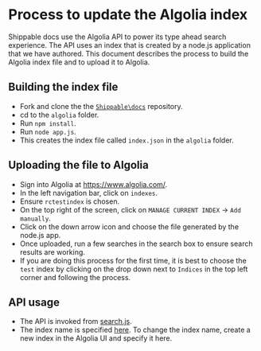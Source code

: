 # Process to update the Algolia index

Shippable docs use the Algolia API to power its type ahead search experience. The API uses an index that is created by a node.js application that we have authored. This document describes the process to build the Algolia index file and to upload it to Algolia.

## Building the index file

* Fork and clone the the [`Shippable\docs`](https://github.com/Shippable/docs) repository.
* cd to the `algolia` folder.
* Run `npm install`.
* Run `node app.js`.
* This creates the index file called `index.json` in the `algolia` folder.

## Uploading the file to Algolia

* Sign into Algolia at https://www.algolia.com/.
* In the left navigation bar, click on `indexes`.
* Ensure `rctestindex` is chosen.
* On the top right of the screen, click on `MANAGE CURRENT INDEX` -> `Add manually`.
* Click on the down arrow icon and choose the file generated by the node.js app.
* Once uploaded, run a few searches in the search box to ensure search results are working.
* If you are doing this process for the first time, it is best to choose the `test` index by clicking on the
  drop down next to `Indices` in the top left corner and following the process.

## API usage

* The API is invoked from [search.js](https://github.com/Shippable/docs/blob/master/theme/saas/static/js/search.js).
* The index name is specified [here](https://github.com/Shippable/docs/blob/master/theme/saas/static/js/search.js#L2). To change the index name, create a new index in the Algolia UI and specify it here.
